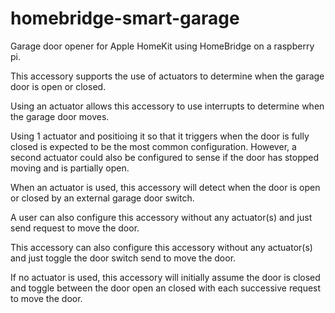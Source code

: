 # homebridge-smart-garage
 
Garage door opener for Apple HomeKit using HomeBridge on a raspberry pi.

This accessory supports the use of actuators to determine when the garage door is open or closed.

Using an actuator allows this accessory to use interrupts to determine when the garage door moves.

Using 1 actuator and positioing it so that it triggers when the door is fully closed is expected to be the most common configuration.
However, a second actuator could also be configured to sense if the door has stopped moving and is partially open.

When an actuator is used, this accessory will detect when the door is open or closed by an external garage door switch.

A user can also configure this accessory without any actuator(s) and just send request to move the door. 

This accessory can also configure this accessory without any actuator(s) and just toggle the door switch send to move the door. 

If no actuator is used, this accessory will initially assume the door is closed and toggle between the door open an closed with each successive request to move the door.
